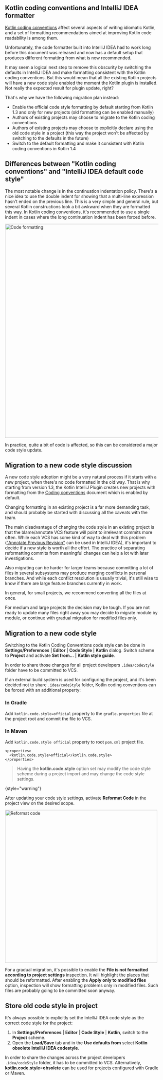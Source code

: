 [//]: # (title: Migrate to Kotlin code style)

## Kotlin coding conventions and IntelliJ IDEA formatter

[Kotlin coding conventions](coding-conventions.md) affect several aspects of writing idiomatic Kotlin, and a set of
formatting recommendations aimed at improving Kotlin code readability is among them. 

Unfortunately, the code formatter built into IntelliJ IDEA had to work long before this document was released and now
has a default setup that produces different formatting from what is now recommended.

It may seem a logical next step to remove this obscurity by switching the defaults in IntelliJ IDEA and make formatting
consistent with the Kotlin coding conventions. But this would mean that all the existing Kotlin projects will have a new
code style enabled the moment the Kotlin plugin is installed. Not really the expected result for plugin update, right? 

That's why we have the following migration plan instead:

* Enable the official code style formatting by default starting from Kotlin 1.3 and only for new projects (old formatting
can be enabled manually)
* Authors of existing projects may choose to migrate to the Kotlin coding conventions
* Authors of existing projects may choose to explicitly declare using the old code style in a project (this way the project
won't be affected by switching to the defaults in the future)
* Switch to the default formatting and make it consistent with Kotlin coding conventions in Kotlin 1.4

## Differences between "Kotlin coding conventions" and "IntelliJ IDEA default code style"

The most notable change is in the continuation indentation policy. There's a nice idea to use the double indent for showing
that a multi-line expression hasn't ended on the previous line. This is a very simple and general rule, but several Kotlin
constructions look a bit awkward when they are formatted this way. In Kotlin coding conventions, it's recommended to use
a single indent in cases where the long continuation indent has been forced before.

<img src="code-formatting-diff.png" alt="Code formatting" width="700"/>

In practice, quite a bit of code is affected, so this can be considered a major code style update.

## Migration to a new code style discussion

A new code style adoption might be a very natural process if it starts with a new project, when there's no code formatted
in the old way. That is why starting from version 1.3, the Kotlin IntelliJ Plugin creates new projects with formatting from
the [Coding conventions](coding-conventions.md) document which is enabled by default.

Changing formatting in an existing project is a far more demanding task, and should probably be started with discussing
all the caveats with the team.

The main disadvantage of changing the code style in an existing project is that the blame/annotate VCS feature will point
to irrelevant commits more often. While each VCS has some kind of way to deal with this problem
(["Annotate Previous Revision"](https://www.jetbrains.com/help/idea/investigate-changes.html) can be used in IntelliJ IDEA),
it's important to decide if a new style is worth all the effort. The practice of separating reformatting commits from
meaningful changes can help a lot with later investigations. 

Also migrating can be harder for larger teams because committing a lot of files in several subsystems may produce merging
conflicts in personal branches. And while each conflict resolution is usually trivial, it's still wise to know if there are
large feature branches currently in work.

In general, for small projects, we recommend converting all the files at once.

For medium and large projects the decision may be tough. If you are not ready to update many files right away you may
decide to migrate module by module, or continue with gradual migration for modified files only.

## Migration to a new code style

Switching to the Kotlin Coding Conventions code style can be done in **Settings/Preferences** | **Editor** | **Code Style** | **Kotlin**
dialog. Switch scheme to **Project** and activate **Set from...** | **Kotlin style guide**.

In order to share those changes for all project developers `.idea/codeStyle` folder have to be committed to VCS.

If an external build system is used for configuring the project, and it's been decided not to share `.idea/codeStyle` folder,
Kotlin coding conventions can be forced with an additional property:

### In Gradle

Add `kotlin.code.style=official` property to the `gradle.properties` file at the project root and commit the file to VCS. 

### In Maven

Add `kotlin.code.style official` property to root `pom.xml` project file. 

```
<properties>
  <kotlin.code.style>official</kotlin.code.style>
</properties>
```

>Having the **kotlin.code.style** option set may modify the code style scheme during a project import and may change
>the code style settings.
>
{style="warning"}

After updating your code style settings, activate **Reformat Code** in the project view on the desired scope.

<img src="reformat-code.png" alt="Reformat code" width="500"/>

For a gradual migration, it's possible to enable the **File is not formatted according to project settings** inspection.
It will highlight the places that should be reformatted. After enabling the **Apply only to modified files** option,
inspection will show formatting problems only in modified files. Such files are probably going to be committed soon anyway.

## Store old code style in project

It's always possible to explicitly set the IntelliJ IDEA code style as the correct code style for the project:

1. In **Settings/Preferences** | **Editor** | **Code Style** | **Kotlin**, switch to the **Project** scheme.
2. Open the **Load/Save** tab and in the **Use defaults from** select **Kotlin obsolete IntelliJ IDEA codestyle**.

In order to share the changes across the project developers `.idea/codeStyle` folder, it has to be committed to VCS.
Alternatively, **kotlin.code.style**=**obsolete** can be used for projects configured with Gradle or Maven.
